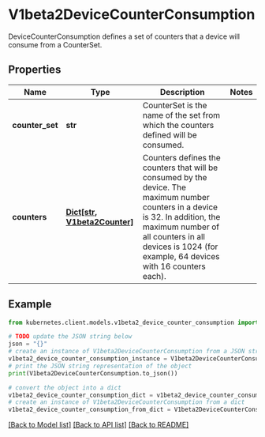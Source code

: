 # V1beta2DeviceCounterConsumption

DeviceCounterConsumption defines a set of counters that a device will consume from a CounterSet.

## Properties

Name | Type | Description | Notes
------------ | ------------- | ------------- | -------------
**counter_set** | **str** | CounterSet is the name of the set from which the counters defined will be consumed. | 
**counters** | [**Dict[str, V1beta2Counter]**](V1beta2Counter.md) | Counters defines the counters that will be consumed by the device.  The maximum number counters in a device is 32. In addition, the maximum number of all counters in all devices is 1024 (for example, 64 devices with 16 counters each). | 

## Example

```python
from kubernetes.client.models.v1beta2_device_counter_consumption import V1beta2DeviceCounterConsumption

# TODO update the JSON string below
json = "{}"
# create an instance of V1beta2DeviceCounterConsumption from a JSON string
v1beta2_device_counter_consumption_instance = V1beta2DeviceCounterConsumption.from_json(json)
# print the JSON string representation of the object
print(V1beta2DeviceCounterConsumption.to_json())

# convert the object into a dict
v1beta2_device_counter_consumption_dict = v1beta2_device_counter_consumption_instance.to_dict()
# create an instance of V1beta2DeviceCounterConsumption from a dict
v1beta2_device_counter_consumption_from_dict = V1beta2DeviceCounterConsumption.from_dict(v1beta2_device_counter_consumption_dict)
```
[[Back to Model list]](../README.md#documentation-for-models) [[Back to API list]](../README.md#documentation-for-api-endpoints) [[Back to README]](../README.md)


